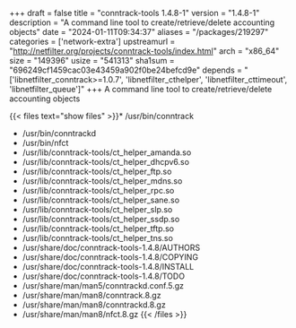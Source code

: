 +++
draft = false
title = "conntrack-tools 1.4.8-1"
version = "1.4.8-1"
description = "A command line tool to create/retrieve/delete accounting objects"
date = "2024-01-11T09:34:37"
aliases = "/packages/219297"
categories = ['network-extra']
upstreamurl = "http://netfilter.org/projects/conntrack-tools/index.html"
arch = "x86_64"
size = "149396"
usize = "541313"
sha1sum = "696249cf1459cac03e43459a902f0be24befcd9e"
depends = "['libnetfilter_conntrack>=1.0.7', 'libnetfilter_cthelper', 'libnetfilter_cttimeout', 'libnetfilter_queue']"
+++
A command line tool to create/retrieve/delete accounting objects

{{< files text="show files" >}}* /usr/bin/conntrack
* /usr/bin/conntrackd
* /usr/bin/nfct
* /usr/lib/conntrack-tools/ct_helper_amanda.so
* /usr/lib/conntrack-tools/ct_helper_dhcpv6.so
* /usr/lib/conntrack-tools/ct_helper_ftp.so
* /usr/lib/conntrack-tools/ct_helper_mdns.so
* /usr/lib/conntrack-tools/ct_helper_rpc.so
* /usr/lib/conntrack-tools/ct_helper_sane.so
* /usr/lib/conntrack-tools/ct_helper_slp.so
* /usr/lib/conntrack-tools/ct_helper_ssdp.so
* /usr/lib/conntrack-tools/ct_helper_tftp.so
* /usr/lib/conntrack-tools/ct_helper_tns.so
* /usr/share/doc/conntrack-tools-1.4.8/AUTHORS
* /usr/share/doc/conntrack-tools-1.4.8/COPYING
* /usr/share/doc/conntrack-tools-1.4.8/INSTALL
* /usr/share/doc/conntrack-tools-1.4.8/TODO
* /usr/share/man/man5/conntrackd.conf.5.gz
* /usr/share/man/man8/conntrack.8.gz
* /usr/share/man/man8/conntrackd.8.gz
* /usr/share/man/man8/nfct.8.gz
{{< /files >}}